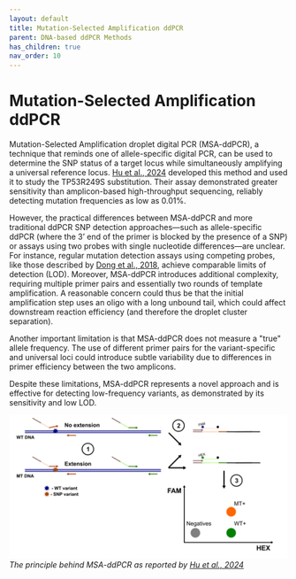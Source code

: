 ```yaml
---
layout: default
title: Mutation-Selected Amplification ddPCR
parent: DNA-based ddPCR Methods
has_children: true
nav_order: 10
---
```


# Mutation-Selected Amplification ddPCR

Mutation-Selected Amplification droplet digital PCR (MSA-ddPCR), a technique that reminds one of allele-specific digital PCR, can be used to determine the SNP status of a target locus while simultaneously amplifying a universal reference locus. [Hu et al., 2024](https://www.sciencedirect.com/science/article/abs/pii/S000326702400730X) developed this method and used it to study the TP53R249S substitution. Their assay demonstrated greater sensitivity than amplicon-based high-throughput sequencing, reliably detecting mutation frequencies as low as 0.01%.

However, the practical differences between MSA-ddPCR and more traditional ddPCR SNP detection approaches—such as allele-specific ddPCR (where the 3’ end of the primer is blocked by the presence of a SNP) or assays using two probes with single nucleotide differences—are unclear. For instance, regular mutation detection assays using competing probes, like those described by [Dong et al., 2018](https://www.nature.com/articles/s41598-018-27368-3), achieve comparable limits of detection (LOD). Moreover, MSA-ddPCR introduces additional complexity, requiring multiple primer pairs and essentially two rounds of template amplification. A reasonable concern could thus be that the initial amplification step uses an oligo with a long unbound tail, which could affect downstream reaction efficiency (and therefore the droplet cluster separation).

Another important limitation is that MSA-ddPCR does not measure a "true" allele frequency. The use of different primer pairs for the variant-specific and universal loci could introduce subtle variability due to differences in primer efficiency between the two amplicons.

Despite these limitations, MSA-ddPCR represents a novel approach and is effective for detecting low-frequency variants, as demonstrated by its sensitivity and low LOD.

![MSAddPCR.png](Mutation-Selected%20Amplification%20ddPCR/MSAddPCR.png)\
*The principle behind MSA-ddPCR as reported by [Hu et al., 2024](https://www.sciencedirect.com/science/article/abs/pii/S000326702400730X)*
